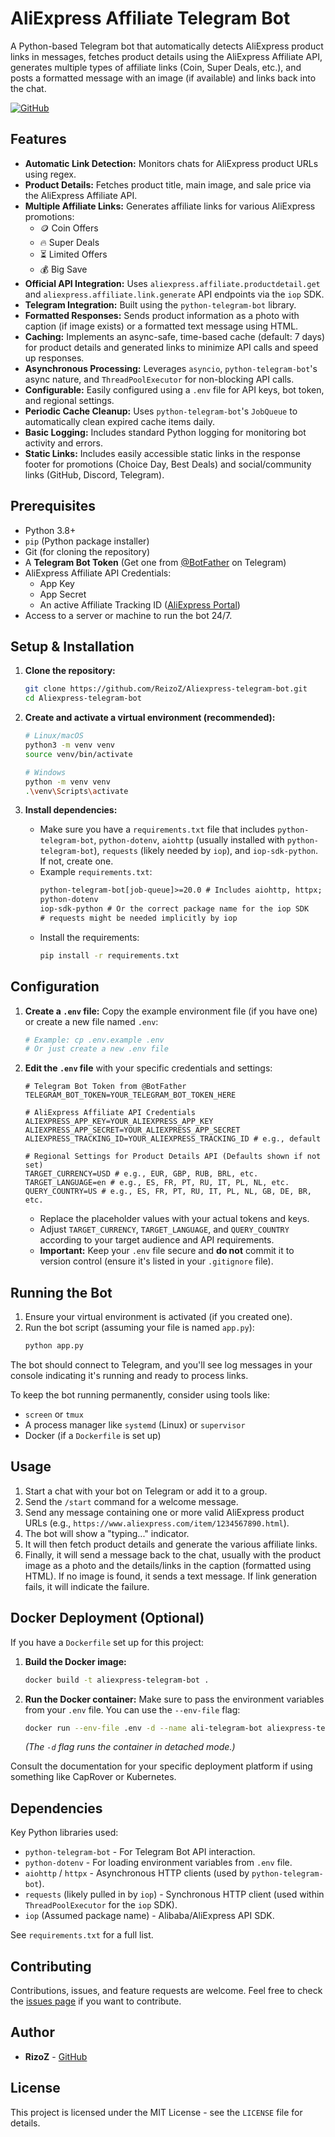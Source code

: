 # AliExpress Affiliate Telegram Bot

A Python-based Telegram bot that automatically detects AliExpress product links in messages, fetches product details using the AliExpress Affiliate API, generates multiple types of affiliate links (Coin, Super Deals, etc.), and posts a formatted message with an image (if available) and links back into the chat.

[![GitHub](https://img.shields.io/badge/GitHub-ReizoZ-blue?style=flat-square&logo=github)](https://github.com/ReizoZ)
<!-- Optional: Add a Telegram link badge if you have a public bot/channel -->
<!-- [![Telegram](https://img.shields.io/badge/Telegram-Bot%20Channel-blue?style=flat-square&logo=telegram)](https://t.me/YourBotOrChannelLink) -->

## Features

*   **Automatic Link Detection:** Monitors chats for AliExpress product URLs using regex.
*   **Product Details:** Fetches product title, main image, and sale price via the AliExpress Affiliate API.
*   **Multiple Affiliate Links:** Generates affiliate links for various AliExpress promotions:
    *   🪙 Coin Offers
    *   🔥 Super Deals
    *   ⏳ Limited Offers
    *   💰 Big Save
*   **Official API Integration:** Uses `aliexpress.affiliate.productdetail.get` and `aliexpress.affiliate.link.generate` API endpoints via the `iop` SDK.
*   **Telegram Integration:** Built using the `python-telegram-bot` library.
*   **Formatted Responses:** Sends product information as a photo with caption (if image exists) or a formatted text message using HTML.
*   **Caching:** Implements an async-safe, time-based cache (default: 7 days) for product details and generated links to minimize API calls and speed up responses.
*   **Asynchronous Processing:** Leverages `asyncio`, `python-telegram-bot`'s async nature, and `ThreadPoolExecutor` for non-blocking API calls.
*   **Configurable:** Easily configured using a `.env` file for API keys, bot token, and regional settings.
*   **Periodic Cache Cleanup:** Uses `python-telegram-bot`'s `JobQueue` to automatically clean expired cache items daily.
*   **Basic Logging:** Includes standard Python logging for monitoring bot activity and errors.
*   **Static Links:** Includes easily accessible static links in the response footer for promotions (Choice Day, Best Deals) and social/community links (GitHub, Discord, Telegram).

## Prerequisites

*   Python 3.8+
*   `pip` (Python package installer)
*   Git (for cloning the repository)
*   A **Telegram Bot Token** (Get one from [@BotFather](https://t.me/BotFather) on Telegram)
*   AliExpress Affiliate API Credentials:
    *   App Key
    *   App Secret
    *   An active Affiliate Tracking ID ([AliExpress Portal](https://portals.aliexpress.com/))
*   Access to a server or machine to run the bot 24/7.

## Setup & Installation

1.  **Clone the repository:**
    ```bash
    git clone https://github.com/ReizoZ/Aliexpress-telegram-bot.git
    cd Aliexpress-telegram-bot
    ```

2.  **Create and activate a virtual environment (recommended):**
    ```bash
    # Linux/macOS
    python3 -m venv venv
    source venv/bin/activate

    # Windows
    python -m venv venv
    .\venv\Scripts\activate
    ```

3.  **Install dependencies:**
    *   Make sure you have a `requirements.txt` file that includes `python-telegram-bot`, `python-dotenv`, `aiohttp` (usually installed with `python-telegram-bot`), `requests` (likely needed by `iop`), and `iop-sdk-python`. If not, create one.
    *   Example `requirements.txt`:
        ```txt
        python-telegram-bot[job-queue]>=20.0 # Includes aiohttp, httpx; add [job-queue] if using JobQueue
        python-dotenv
        iop-sdk-python # Or the correct package name for the iop SDK
        # requests might be needed implicitly by iop
        ```
    *   Install the requirements:
        ```bash
        pip install -r requirements.txt
        ```

## Configuration

1.  **Create a `.env` file:**
    Copy the example environment file (if you have one) or create a new file named `.env`:
    ```bash
    # Example: cp .env.example .env
    # Or just create a new .env file
    ```

2.  **Edit the `.env` file** with your specific credentials and settings:
    ```dotenv
    # Telegram Bot Token from @BotFather
    TELEGRAM_BOT_TOKEN=YOUR_TELEGRAM_BOT_TOKEN_HERE

    # AliExpress Affiliate API Credentials
    ALIEXPRESS_APP_KEY=YOUR_ALIEXPRESS_APP_KEY
    ALIEXPRESS_APP_SECRET=YOUR_ALIEXPRESS_APP_SECRET
    ALIEXPRESS_TRACKING_ID=YOUR_ALIEXPRESS_TRACKING_ID # e.g., default

    # Regional Settings for Product Details API (Defaults shown if not set)
    TARGET_CURRENCY=USD # e.g., EUR, GBP, RUB, BRL, etc.
    TARGET_LANGUAGE=en # e.g., ES, FR, PT, RU, IT, PL, NL, etc.
    QUERY_COUNTRY=US # e.g., ES, FR, PT, RU, IT, PL, NL, GB, DE, BR, etc.

    ```
    *   Replace the placeholder values with your actual tokens and keys.
    *   Adjust `TARGET_CURRENCY`, `TARGET_LANGUAGE`, and `QUERY_COUNTRY` according to your target audience and API requirements.
    *   **Important:** Keep your `.env` file secure and **do not** commit it to version control (ensure it's listed in your `.gitignore` file).

## Running the Bot

1.  Ensure your virtual environment is activated (if you created one).
2.  Run the bot script (assuming your file is named `app.py`):
    ```bash
    python app.py
    ```

The bot should connect to Telegram, and you'll see log messages in your console indicating it's running and ready to process links.

To keep the bot running permanently, consider using tools like:
*   `screen` or `tmux`
*   A process manager like `systemd` (Linux) or `supervisor`
*   Docker (if a `Dockerfile` is set up)

## Usage

1.  Start a chat with your bot on Telegram or add it to a group.
2.  Send the `/start` command for a welcome message.
3.  Send any message containing one or more valid AliExpress product URLs (e.g., `https://www.aliexpress.com/item/1234567890.html`).
4.  The bot will show a "typing..." indicator.
5.  It will then fetch product details and generate the various affiliate links.
6.  Finally, it will send a message back to the chat, usually with the product image as a photo and the details/links in the caption (formatted using HTML). If no image is found, it sends a text message. If link generation fails, it will indicate the failure.

## Docker Deployment (Optional)

If you have a `Dockerfile` set up for this project:

1.  **Build the Docker image:**
    ```bash
    docker build -t aliexpress-telegram-bot .
    ```

2.  **Run the Docker container:**
    Make sure to pass the environment variables from your `.env` file. You can use the `--env-file` flag:
    ```bash
    docker run --env-file .env -d --name ali-telegram-bot aliexpress-telegram-bot
    ```
    *(The `-d` flag runs the container in detached mode.)*

Consult the documentation for your specific deployment platform if using something like CapRover or Kubernetes.

## Dependencies

Key Python libraries used:

*   `python-telegram-bot` - For Telegram Bot API interaction.
*   `python-dotenv` - For loading environment variables from `.env` file.
*   `aiohttp` / `httpx` - Asynchronous HTTP clients (used by `python-telegram-bot`).
*   `requests` (likely pulled in by `iop`) - Synchronous HTTP client (used within `ThreadPoolExecutor` for the `iop` SDK).
*   `iop` (Assumed package name) - Alibaba/AliExpress API SDK.

See `requirements.txt` for a full list.

## Contributing

Contributions, issues, and feature requests are welcome. Feel free to check the [issues page](https://github.com/ReizoZ/Aliexpress-telegram-bot.git/issues) if you want to contribute.

## Author

*   **RizoZ** - [GitHub](https://github.com/ReizoZ)

## License

This project is licensed under the MIT License - see the `LICENSE` file for details.